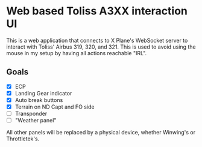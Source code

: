 # Web based Toliss A3XX interaction UI

This is a web application that connects to X Plane's WebSocket server to interact with Toliss' Airbus 319, 320, and 321. This is used to avoid using the mouse in my setup by having all actions reachable "IRL".

## Goals

- [x] ECP
- [x] Landing Gear indicator
- [x] Auto break buttons
- [x] Terrain on ND Capt and FO side 
- [ ] Transponder
- [ ] "Weather panel"

All other panels will be replaced by a physical device, whether Winwing's or Throttletek's.
